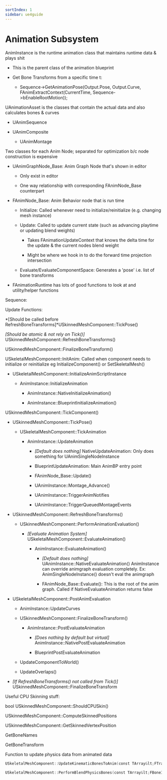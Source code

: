 ```yaml
---
sortIndex: 1
sidebar: ue4guide
---
```


# Animation Subsystem

AnimInstance is the runtime animation class that maintains runtime data & plays shit

- This is the parent class of the animation blueprint
- Get Bone Transforms from a specific time t:

  - Sequence->GetAnimationPose(Output.Pose, Output.Curve, FAnimExtractContext(CurrentTime, Sequence->bEnableRootMotion));

UAnimationAsset is the classes that contain the actual data and also calculates bones & curves

- UAnimSequence

- UAnimComposite

  - UAnimMontage

Two classes for each Anim Node; separated for optimization b/c node construction is expensive

- UAnimGraphNode_Base: Anim Graph Node that's shown in editor

  - Only exist in editor

  - One way relationship with corresponding FAnimNode_Base counterpart

- FAnimNode_Base: Anim Behavior node that is run time

  - Initialize: Called whenever need to initialize/reinitialize (e.g. changing mesh instance)

  - Update: Called to update current state (such as advancing playtime or updating blend weights)

    - Takes FAnimationUpdateContext that knows the delta time for the update & the current nodes blend weight

    - Might be where we hook in to do the forward time projection intersection

  - Evaluate/EvaluateComponentSpace: Generates a 'pose' i.e. list of bone transforms

- FAnimationRuntime has lots of good functions to look at and utility/helper functions

Sequence:

Update Functions:

*\[Should be called before RefreshBoneTransforms]*USkinnedMeshComponent::TickPose()

*\[Should be atomic & not rely on Tick()]* USkinnedMeshComponent::RefreshBoneTransforms()

USkinnedMeshComponent::FinalizeBoneTransform()

USkeletalMeshComponent::InitAnim: Called when component needs to initialize or reinitialize eg InitializeComponent() or SetSkeletalMesh()

- USkeletalMeshComponent::InitializeAnimScriptInstance

  - AnimInstance::InitializeAnimation

    - AnimInstance::NativeInitializeAnimation()

    - AnimInstance::BlueprintInitializeAnimation()

USkinnedMeshComponent::TickComponent()

- USkinnedMeshComponent::TickPose()

  - USkeletalMeshComponent::TickAnimation

    - AnimInstance::UpdateAnimation

      - *\[Default does nothing]* NativeUpdateAnimation: Only does something for UAnimSingleNodeInstance

      - BlueprintUpdateAnimation: Main AnimBP entry point

      - FAnimNode_Base::Update()

      - UAnimInstance::Montage_Advance()

      - UAnimInstance::TriggerAnimNotifies

      - UAnimInstance::TriggerQueuedMontageEvents


- USkinnedMeshComponent::RefreshBoneTransforms()

  - USkinnedMeshComponent::PerformAnimationEvaluation()

    - *\[Evaluate Animation System]* USkeletalMeshComponent::EvaluateAnimation()

      - AnimInstance::EvaluateAnimation()

        - *\[Default does nothing]* UAnimInstance::NativeEvaluateAnimation() AnimInstance can override animgraph evaluation completely. Ex: AnimSingleNodeInstance() doesn't eval the animgraph

        - FAnimNode_Base::Evaluate(): This is the root of the anim graph. Called if NativeEvaluateAnimation returns false


- USkeletalMeshComponent::PostAnimEvaluation

  - AnimInstance::UpdateCurves

  - USkinnedMeshComponent::FinalizeBoneTransform()

    - AnimInstance::PostEvaluateAnimation

      - *\[Does nothing by default but virtual]* AnimInstance::NativePostEvaluateAnimation

      - BlueprintPostEvaluateAnimation

  - UpdateComponentToWorld()

  - UpdateOverlaps()


- *\[If RefreshBoneTransforms() not called from Tick()]* USkinnedMeshComponent::FinalizeBoneTransform

Useful CPU Skinning stuff:

bool USkinnedMeshComponent::ShouldCPUSkin()

USkinnedMeshComponent::ComputeSkinnedPositions

USkinnedMeshComponent::GetSkinnedVertexPosition

GetBoneNames

GetBoneTransform

Function to update physics data from animated data

```cpp
USkeletalMeshComponent::UpdateKinematicBonesToAnim(const TArray&lt;FTransform>> **InSpaceBases**, ETeleportType **Teleport**, bool **bNeedsSkinning**)

USkeletalMeshComponent::PerformBlendPhysicsBones(const TArray&lt;FBoneIndexType>> **InRequiredBones**, TArray&lt;FTransform>> **InLocalAtoms**)
```
